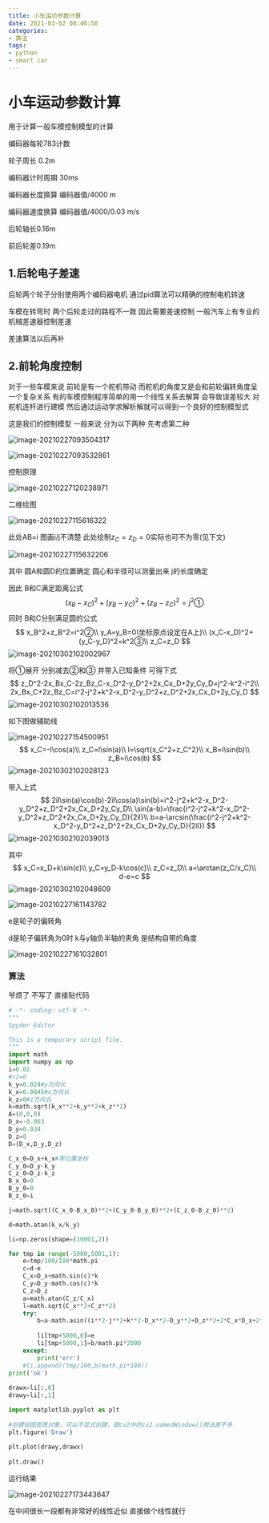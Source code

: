 ```yaml
---
title: 小车运动参数计算
date: 2021-03-02 08:46:58
categories:
- 算法
tags:
- python
- smart car
---
```


# 小车运动参数计算

用于计算一般车模控制模型的计算



<!-- more -->

编码器每轮783计数

轮子周长 0.2m

编码器计时周期 30ms

编码器长度换算 编码器值/4000 m

编码器速度换算 编码器值/4000/0.03 m/s

后轮轴长0.16m

前后轮差0.19m

## 1.后轮电子差速

后轮两个轮子分别使用两个编码器电机 通过pid算法可以精确的控制电机转速

车模在转弯时 两个后轮走过的路程不一致 因此需要差速控制 一般汽车上有专业的机械差速器控制差速

差速算法以后再补

## 2.前轮角度控制

对于一些车模来说 前轮是有一个舵机带动 而舵机的角度又是会和前轮偏转角度呈一个复杂关系 有的车模控制程序简单的用一个线性关系去解算 会导致误差较大 对舵机连杆进行建模 然后通过运动学求解析解就可以得到一个良好的控制模型式

这是我们的控制模型 一般来说 分为以下两种 先考虑第二种

![image-20210227093504317](http://d0.ananas.chaoxing.com/download/1433ad6e027981c77bb54ed7bdb1fcbe?at_=1614414122691&ak_=85d8a546e7ddd3528acc8ddebab75b83&ad_=9334d238783cac7e4a979d829ebedf59&fn=image-20210227093504317)

![image-20210227093532861](http://d0.ananas.chaoxing.com/download/aa8f40b2d18574543c2d6a67bca6f5a1?at_=1614414125600&ak_=9334b951279ac9088d5cf88f23496432&ad_=6167bf354b84673d8051664fcad0688f&fn=image-20210227093532861)

控制原理

![image-20210227120238971](http://d0.ananas.chaoxing.com/download/1449e2a1300b2336757332e98fe24fbf?at_=1614414126578&ak_=9d0b9e0fc04227038bd65cde84b54909&ad_=bd5960d20b3ef3b9408829167399d1be&fn=image-20210227120238971)

二维绘图

![image-20210227115616322](http://d0.ananas.chaoxing.com/download/f8d94c14c5d1242ce8d704667d2618be?at_=1614414127974&ak_=98f98a1f3050e3168826499d7b4cbabb&ad_=72c51866283cdf90226ad55ed68958c4&fn=image-20210227115616322)

此处AB=i 图画i/j不清楚 此处绘制$z_C=z_D=0$实际也可不为零(见下文)

![image-20210227115632206](http://d0.ananas.chaoxing.com/download/ba0b7932deeed101d4cdb84bae046dbc?at_=1614414128463&ak_=f5e2e03379e9a1fd3d3fae80c3b82fa5&ad_=3eddc0b3d2a5e32145c2103372299c58&fn=image-20210227115632206)

其中 圆A和圆D的位置确定 圆心和半径可以测量出来 j的长度确定

因此 B和C满足距离公式
$$
(x_B-x_C)^2+(y_B-y_C)^2+(z_B-z_C)^2=j^2①
$$
同时 B和C分别满足圆的公式
$$
x_B^2+z_B^2=i^2②\\
y_A=y_B=0(坐标原点设定在A上)\\
(x_C-x_D)^2+(y_C-y_D)^2=k^2③\\
z_C=z_D
$$
![image-20210302102002967](http://d0.ananas.chaoxing.com/download/124c10958270797337676919db08829e?at_=1614651662781&ak_=8e66d8ea59999b1a7c47ca0007f5c85c&ad_=69a55403f9f2126cb024db2c1e452dfe&fn=image-20210302102002967)

将①展开 分别减去②和③ 并带入已知条件 可得下式
$$
z_D^2-2x_Bx_C-2z_Bz_C-x_D^2-y_D^2+2x_Cx_D+2y_Cy_D=j^2-k^2-i^2\\
2x_Bx_C+2z_Bz_C=i^2-j^2+k^2-x_D^2-y_D^2+z_D^2+2x_Cx_D+2y_Cy_D
$$
![image-20210302102013536](http://d0.ananas.chaoxing.com/download/e585ddb0f31dc75854d04fd90ded0334?at_=1614651663975&ak_=10f31af1563877056af5ce5bb6ab3e5c&ad_=d7aed3a2b3be8944b5496e1d82269007&fn=image-20210302102013536)

如下图做辅助线

![image-20210227154500951](http://d0.ananas.chaoxing.com/download/d9c1094e0d0131ef381d1eb888536848?at_=1614414129211&ak_=06ef6e12926973b907708e15e606a2f1&ad_=08d3fada8b29c7ddb6bc1a9b83426390&fn=image-20210227154500951)
$$
x_C=-l\cos(a)\\
z_C=l\sin(a)\\
l=\sqrt{x_C^2+z_C^2}\\
x_B=i\sin(b)\\
z_B=i\cos(b)
$$
![image-20210302102028123](http://d0.ananas.chaoxing.com/download/f8e1c0d9fad5b28ca636c79f66a64ba5?at_=1614651664277&ak_=a32f10d2973ca54379a7ec6a59bae87d&ad_=ac8defe120755141a548d6c603c101e1&fn=image-20210302102028123)

带入上式
$$
2il\sin(a)\cos(b)-2il\cos(a)\sin(b)=i^2-j^2+k^2-x_D^2-y_D^2+z_D^2+2x_Cx_D+2y_Cy_D\\
\sin(a-b)=\frac{i^2-j^2+k^2-x_D^2-y_D^2+z_D^2+2x_Cx_D+2y_Cy_D}{2il}\\
b=a-\arcsin(\frac{i^2-j^2+k^2-x_D^2-y_D^2+z_D^2+2x_Cx_D+2y_Cy_D}{2il})
$$
![image-20210302102039013](http://d0.ananas.chaoxing.com/download/b9c1a1b4e529172ed181680e78a249b5?at_=1614651665344&ak_=7a6f5c739f3212e1c7f2540d0cc87190&ad_=9b9de1c9ef7e124486a3ba99b72a076a&fn=image-20210302102039013)

其中
$$
x_C=x_D+k\sin(c)\\
y_C=y_D-k\cos(c)\\
z_C=z_D\\
a=\arctan(z_C/x_C)\\
d-e=c
$$
![image-20210302102048609](http://d0.ananas.chaoxing.com/download/08e972e08398fa70fcd4e2bedebfafb1?at_=1614651665973&ak_=2653b3a3154bf1e1a2a495ed08fe945a&ad_=9106331f14a9e2f343a7e10548091680&fn=image-20210302102048609)

![image-20210227161143782](http://d0.ananas.chaoxing.com/download/4a0d3d52497c9a1503f370e6d86f4340?at_=1614414129870&ak_=dbf733a3e861d814ca9448626414c259&ad_=503bea03ba002c69ecc86d45d21a5659&fn=image-20210227161143782)

e是轮子的偏转角

d是轮子偏转角为0时 k与y轴负半轴的夹角 是结构自带的角度

![image-20210227161032801](http://d0.ananas.chaoxing.com/download/f91badfba7760f03f093a10ce5c71b59?at_=1614414130578&ak_=837d3faaa3219fa0e379504499579db4&ad_=d6eafdb82c29562746e7ea02739bfdf7&fn=image-20210227161032801)

### 算法

爷烦了 不写了 直接贴代码

```python
# -*- coding: utf-8 -*-
"""
Spyder Editor

This is a temporary script file.
"""
import math
import numpy as np
i=0.02
#r2=0
k_y=0.024#y方向长
k_x=0.0045#x方向长
k_z=0#z方向长
k=math.sqrt(k_x**2+k_y**2+k_z**2)
A=(0,0,0)
D_x=-0.063
D_y=0.034
D_z=0
D=(D_x,D_y,D_z) 

C_x_0=D_x+k_x#零位置坐标
C_y_0=D_y-k_y
C_z_0=D_z-k_z
B_x_0=0
B_y_0=0
B_z_0=i

j=math.sqrt((C_x_0-B_x_0)**2+(C_y_0-B_y_0)**2+(C_z_0-B_z_0)**2)

d=math.atan(k_x/k_y)

li=np.zeros(shape=(10001,2))

for tmp in range(-5000,5001,1):
    e=tmp/100/180*math.pi
    c=d-e
    C_x=D_x+math.sin(c)*k
    C_y=D_y-math.cos(c)*k
    C_z=D_z
    a=math.atan(C_z/C_x)
    l=math.sqrt(C_x**2+C_z**2)
    try:
        b=a-math.asin((i**2-j**2+k**2-D_x**2-D_y**2+D_z**2+2*C_x*D_x+2*C_y*D_y)/(2*i*l))
        
        li[tmp+5000,0]=e
        li[tmp+5000,1]=b/math.pi*2000
    except:
        print('err')
    #li.append((tmp/100,b/math.pi*180))
print('ok')
    
drawx=li[:,0]
drawy=li[:,1]

import matplotlib.pyplot as plt
 
#创建绘图图表对象，可以不显式创建，跟cv2中的cv2.namedWindow()用法差不多
plt.figure('Draw')
 
plt.plot(drawy,drawx)
 
plt.draw()

```

运行结果

![image-20210227173443647](http://d0.ananas.chaoxing.com/download/83624e8a7cd3404b2907ce91d774056f?at_=1614418491413&ak_=c284db56fcb8fb4d3a589bb6e670acbf&ad_=2c755e21ddd72429fba39ac56d34f27d&fn=image-20210227173443647)

在中间很长一段都有非常好的线性近似 直接做个线性就行

